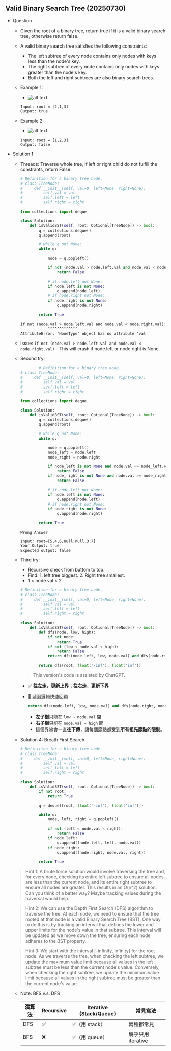 ## Valid Binary Search Tree (20250730)


- Question
    - Given the root of a binary tree, return true if it is a valid binary search tree, otherwise return false.

    - A valid binary search tree satisfies the following constraints:
        - The left subtree of every node contains only nodes with keys less than the node's key.
        - The right subtree of every node contains only nodes with keys greater than the node's key.
        - Both the left and right subtrees are also binary search trees.
    
    - Example 1:
        - ![alt text](/Pages_Blog/assets/images/notes/valid_BST_1.png)
        ```
        Input: root = [2,1,3]
        Output: true
        ```
    
    - Example 2:
        - ![alt text](/Pages_Blog/assets/images/notes/valid_BST_2.png)
        ```
        Input: root = [1,2,3]
        Output: false
        ```

- Solution 1:
    - Threads: Traverse whole tree, if left or right child do not fulfill the constrants, return False.
        ```python
        # Definition for a binary tree node.
        # class TreeNode:
        #     def __init__(self, val=0, left=None, right=None):
        #         self.val = val
        #         self.left = left
        #         self.right = right

        from collections import deque

        class Solution:
            def isValidBST(self, root: Optional[TreeNode]) -> bool:
                q = collections.deque()
                q.append(root)

                # while q not None:
                while q:

                    node = q.popleft()

                    if not (node.val > node.left.val and node.val < node.right.val):
                        return False

                    # if node.left not None:
                    if node.left is not None:
                        q.append(node.left)
                    # if node.right not None:
                    if node.right is not None:
                        q.append(node.right)
                
                return True
        ```

        ```txt
        if not (node.val > node.left.val and node.val < node.right.val):
                    ^^^^^^^^^^^^^
        AttributeError: 'NoneType' object has no attribute 'val'
        ```

    - Issue: `if not (node.val > node.left.val and node.val < node.right.val)` - This will crash if node.left or node.right is None.

    - Second try:
        ```python
                # Definition for a binary tree node.
        # class TreeNode:
        #     def __init__(self, val=0, left=None, right=None):
        #         self.val = val
        #         self.left = left
        #         self.right = right

        from collections import deque

        class Solution:
            def isValidBST(self, root: Optional[TreeNode]) -> bool:
                q = collections.deque()
                q.append(root)

                # while q not None:
                while q:

                    node = q.popleft()
                    node_left = node.left
                    node_right = node.right

                    if node_left is not None and node.val <= node_left.val:
                        return False
                    if node_right is not None and node.val >= node_right.val:
                        return False

                    # if node.left not None:
                    if node.left is not None:
                        q.append(node.left)
                    # if node.right not None:
                    if node.right is not None:
                        q.append(node.right)
                
                return True
        ```

        ```text
        Wrong Answer
        
        Input: root=[5,4,6,null,null,3,7]
        Your Output: true
        Expected output: false
        ```
    - Third try:
        - Recursive check from buttom to top.
        - Find: 1. left tree biggest. 2. Right tree smallest.
        - 1 < node.val < 2
        ```python
        # Definition for a binary tree node.
        # class TreeNode:
        #     def __init__(self, val=0, left=None, right=None):
        #         self.val = val
        #         self.left = left
        #         self.right = right

        class Solution:
            def isValidBST(self, root: Optional[TreeNode]) -> bool:
                def dfs(node, low, high):
                    if not node:
                        return True
                    if not (low < node.val < high):
                        return False
                    return dfs(node.left, low, node.val) and dfs(node.right, node.val, high)

                return dfs(root, float('-inf'), float('inf'))
        ```
        > This version's code is assisted by ChatGPT.
        - ✅ **往左走，更新上界；往右走，更新下界**

        - 🔁 遞迴邏輯快速回顧

            ```python
            return dfs(node.left, low, node.val) and dfs(node.right, node.val, high)
            ```

            * **左子樹**只能在 `low ~ node.val` 間
            * **右子樹**只能在 `node.val ~ high` 間
            * 這個界線會一直**往下傳**，讓每個節點都受到**所有祖先節點的限制**。

    - Solution 4: Breath First Search
        ```python
        # Definition for a binary tree node.
        # class TreeNode:
        #     def __init__(self, val=0, left=None, right=None):
        #         self.val = val
        #         self.left = left
        #         self.right = right

        class Solution:
            def isValidBST(self, root: Optional[TreeNode]) -> bool:
                if not root:
                    return True

                q = deque([root, float('-inf'), float('inf')])

                while q:
                    node, left, right = q.popleft()

                    if not (left < node.val < right):
                        return False
                    if node.left:
                        q.append((node.left, left, node.val))
                    if node.right:
                        q.append((node.right, node.val, right))

                return True
        
        ```

    > Hint 1: A brute force solution would involve traversing the tree and, for every node, checking its entire left subtree to ensure all nodes are less than the current node, and its entire right subtree to ensure all nodes are greater. This results in an O(n^2) solution. Can you think of a better way? Maybe tracking values during the traversal would help.


    > Hint 2: We can use the Depth First Search (DFS) algorithm to traverse the tree. At each node, we need to ensure that the tree rooted at that node is a valid Binary Search Tree (BST). One way to do this is by tracking an interval that defines the lower and upper limits for the node's value in that subtree. This interval will be updated as we move down the tree, ensuring each node adheres to the BST property.


    > Hint 3: We start with the interval [-infinity, infinity] for the root node. As we traverse the tree, when checking the left subtree, we update the maximum value limit because all values in the left subtree must be less than the current node's value. Conversely, when checking the right subtree, we update the minimum value limit because all values in the right subtree must be greater than the current node's value.

    - Note: BFS v.s. DFS

        | 演算法 | Recursive | Iterative (Stack/Queue) | 常見寫法           |
        | --- | --------- | ----------------------- | -------------- |
        | DFS | ✅         | ✅（用 stack）              | 兩種都常見          |
        | BFS | ❌         | ✅（用 queue）              | 幾乎只用 iterative |